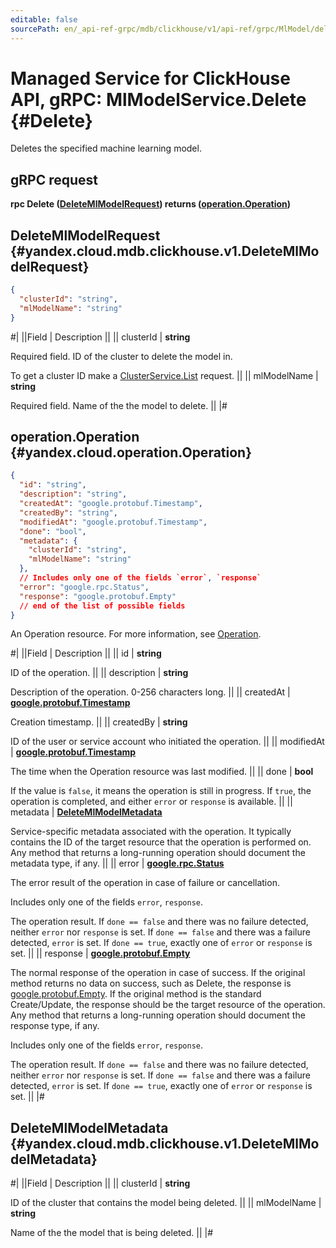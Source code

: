 ```yaml
---
editable: false
sourcePath: en/_api-ref-grpc/mdb/clickhouse/v1/api-ref/grpc/MlModel/delete.md
---
```


# Managed Service for ClickHouse API, gRPC: MlModelService.Delete {#Delete}

Deletes the specified machine learning model.

## gRPC request

**rpc Delete ([DeleteMlModelRequest](#yandex.cloud.mdb.clickhouse.v1.DeleteMlModelRequest)) returns ([operation.Operation](#yandex.cloud.operation.Operation))**

## DeleteMlModelRequest {#yandex.cloud.mdb.clickhouse.v1.DeleteMlModelRequest}

```json
{
  "clusterId": "string",
  "mlModelName": "string"
}
```

#|
||Field | Description ||
|| clusterId | **string**

Required field. ID of the cluster to delete the model in.

To get a cluster ID make a [ClusterService.List](/docs/managed-clickhouse/api-ref/grpc/Cluster/list#List) request. ||
|| mlModelName | **string**

Required field. Name of the the model to delete. ||
|#

## operation.Operation {#yandex.cloud.operation.Operation}

```json
{
  "id": "string",
  "description": "string",
  "createdAt": "google.protobuf.Timestamp",
  "createdBy": "string",
  "modifiedAt": "google.protobuf.Timestamp",
  "done": "bool",
  "metadata": {
    "clusterId": "string",
    "mlModelName": "string"
  },
  // Includes only one of the fields `error`, `response`
  "error": "google.rpc.Status",
  "response": "google.protobuf.Empty"
  // end of the list of possible fields
}
```

An Operation resource. For more information, see [Operation](/docs/api-design-guide/concepts/operation).

#|
||Field | Description ||
|| id | **string**

ID of the operation. ||
|| description | **string**

Description of the operation. 0-256 characters long. ||
|| createdAt | **[google.protobuf.Timestamp](https://developers.google.com/protocol-buffers/docs/reference/google.protobuf#timestamp)**

Creation timestamp. ||
|| createdBy | **string**

ID of the user or service account who initiated the operation. ||
|| modifiedAt | **[google.protobuf.Timestamp](https://developers.google.com/protocol-buffers/docs/reference/google.protobuf#timestamp)**

The time when the Operation resource was last modified. ||
|| done | **bool**

If the value is `false`, it means the operation is still in progress.
If `true`, the operation is completed, and either `error` or `response` is available. ||
|| metadata | **[DeleteMlModelMetadata](#yandex.cloud.mdb.clickhouse.v1.DeleteMlModelMetadata)**

Service-specific metadata associated with the operation.
It typically contains the ID of the target resource that the operation is performed on.
Any method that returns a long-running operation should document the metadata type, if any. ||
|| error | **[google.rpc.Status](https://cloud.google.com/tasks/docs/reference/rpc/google.rpc#status)**

The error result of the operation in case of failure or cancellation.

Includes only one of the fields `error`, `response`.

The operation result.
If `done == false` and there was no failure detected, neither `error` nor `response` is set.
If `done == false` and there was a failure detected, `error` is set.
If `done == true`, exactly one of `error` or `response` is set. ||
|| response | **[google.protobuf.Empty](https://developers.google.com/protocol-buffers/docs/reference/google.protobuf#google.protobuf.Empty)**

The normal response of the operation in case of success.
If the original method returns no data on success, such as Delete,
the response is [google.protobuf.Empty](https://developers.google.com/protocol-buffers/docs/reference/google.protobuf#google.protobuf.Empty).
If the original method is the standard Create/Update,
the response should be the target resource of the operation.
Any method that returns a long-running operation should document the response type, if any.

Includes only one of the fields `error`, `response`.

The operation result.
If `done == false` and there was no failure detected, neither `error` nor `response` is set.
If `done == false` and there was a failure detected, `error` is set.
If `done == true`, exactly one of `error` or `response` is set. ||
|#

## DeleteMlModelMetadata {#yandex.cloud.mdb.clickhouse.v1.DeleteMlModelMetadata}

#|
||Field | Description ||
|| clusterId | **string**

ID of the cluster that contains the model being deleted. ||
|| mlModelName | **string**

Name of the the model that is being deleted. ||
|#